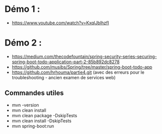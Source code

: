# Démo 1 :

- https://www.youtube.com/watch?v=KxqlJblhzfI

# Démo 2 :

 - https://medium.com/thecodefountain/spring-security-series-securing-spring-boot-todo-application-part-2-85b892dc8278
 - https://github.com/musibs/Spring/tree/master/spring-boot-todo-app
 - https://github.com/hrhouma/partie4.git (avec des erreurs pour le troubleshooting - ancien examen de services web)

## Commandes utiles
- mvn -version
- mvn clean install
- mvn clean package -DskipTests
- mvn clean install -DskipTests
- mvn spring-boot:run


